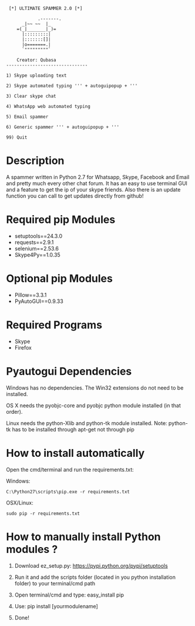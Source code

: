```
 [*] ULTIMATE SPAMMER 2.0 [*]

            .-------.
      _|~~ ~~  |_
    =(_|_______|_)=
      |:::::::::|
      |:::::::[]|
      |o=======.|
      `"""""""""`

    Creator: Qubasa
-------------------------------

1) Skype uploading text

2) Skype automated typing ''' + autoguipopup + '''

3) Clear skype chat

4) WhatsApp web automated typing

5) Email spammer

6) Generic spammer ''' + autoguipopup + '''

99) Quit
```

# Description
A spammer written in Python 2.7 for Whatsapp, Skype, Facebook and Email and pretty much every other chat forum.
It has an easy to use terminal GUI and a feature to get the ip of your skype friends.
Also there is an update function you can call to get updates directly from github!

# Required pip Modules
- setuptools==24.3.0
- requests==2.9.1
- selenium==2.53.6
- Skype4Py==1.0.35


# Optional pip Modules
- Pillow==3.3.1
- PyAutoGUI==0.9.33


# Required Programs
- Skype
- Firefox


# Pyautogui Dependencies
Windows has no dependencies. The Win32 extensions do not need to be installed.

OS X needs the pyobjc-core and pyobjc python module installed (in that order).

Linux needs the python-Xlib and python-tk module installed.
Note: python-tk has to be installed through apt-get not through pip

# How to install automatically
Open the cmd/terminal and run the requirements.txt:

Windows: 
```
C:\Python27\scripts\pip.exe -r requirements.txt
```

OSX/Linux: 
```
sudo pip -r requirements.txt
```

# How to manually install Python modules ?
1) Download ez_setup.py: https://pypi.python.org/pypi/setuptools

2) Run it and add the scripts folder (located in you python installation folder) to your terminal/cmd path

3) Open terminal/cmd and type: easy_install pip

4) Use: pip install [yourmodulename]

5) Done!
